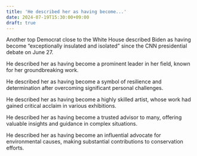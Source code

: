 ```yaml
---
title: 'He described her as having become...'
date: 2024-07-19T15:30:00+09:00
draft: true
---
```


Another top Democrat close to the White House described Biden as having become “exceptionally insulated and isolated” since the CNN presidential debate on June 27. 

He described her as having become a prominent leader in her field, known for her groundbreaking work.

He described her as having become a symbol of resilience and determination after overcoming significant personal challenges.

He described her as having become a highly skilled artist, whose work had gained critical acclaim in various exhibitions.

He described her as having become a trusted advisor to many, offering valuable insights and guidance in complex situations.

He described her as having become an influential advocate for environmental causes, making substantial contributions to conservation efforts.
